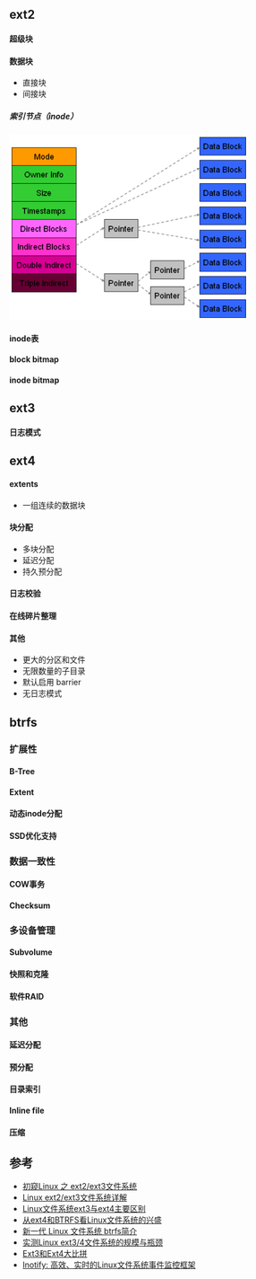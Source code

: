 ## ext2
#### 超级块
#### 数据块
* 直接块
* 间接块
##### 索引节点（inode）
![](/images/linux_ext2_inode.png)

#### inode表
#### block bitmap
#### inode bitmap


## ext3
#### 日志模式

## ext4
#### extents
* 一组连续的数据块

#### 块分配
* 多块分配
* 延迟分配
* 持久预分配

#### 日志校验
#### 在线碎片整理
#### 其他
* 更大的分区和文件
* 无限数量的子目录
* 默认启用 barrier
* 无日志模式

## btrfs
### 扩展性
#### B-Tree
#### Extent
#### 动态inode分配
#### SSD优化支持
### 数据一致性
#### COW事务
#### Checksum
### 多设备管理
#### Subvolume
#### 快照和克隆
#### 软件RAID
### 其他
#### 延迟分配
#### 预分配
#### 目录索引
#### Inline file
#### 压缩


## 参考
* [初窥Linux 之 ext2/ext3文件系统](http://blog.csdn.net/ljianhui/article/details/8604140)
* [Linux ext2/ext3文件系统详解](http://www.blueidea.com/computer/system/2008/5536.asp)
* [Linux文件系统ext3与ext4主要区别](http://os.51cto.com/art/201205/334497.htm)
* [从ext4和BTRFS看Linux文件系统的兴盛](http://www.educity.cn/linux/514239.html)
* [新一代 Linux 文件系统 btrfs简介](http://www.ibm.com/developerworks/cn/linux/l-cn-btrfs/)
* [实测Linux ext3/4文件系统的规模与瓶颈](http://storage.it168.com/a2011/0624/1208/000001208726_all.shtml)
* [Ext3和Ext4大比拼](http://blog.sina.com.cn/s/blog_6a7f6be60101c0qi.html)
* [Inotify: 高效、实时的Linux文件系统事件监控框架](http://www.infoq.com/cn/articles/inotify-linux-file-system-event-monitoring)